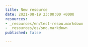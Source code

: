 ```yaml
---
title: New resource
date: 2021-08-19 23:00:00 +0000
resources:
- _resources/en/test-resou.markdown
- _resources/es/sno.markdown
published: false

---
```

